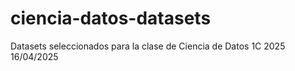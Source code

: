 # ciencia-datos-datasets

Datasets seleccionados para la clase de Ciencia de Datos 1C 2025 16/04/2025
